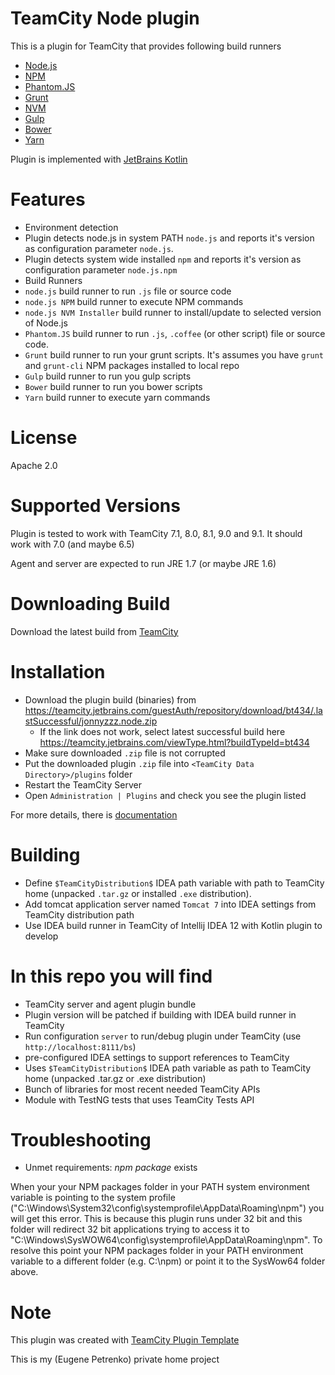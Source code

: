 TeamCity Node plugin
====================

This is a plugin for TeamCity that provides following build runners
- [Node.js](http://nodejs.org/) 
- [NPM](https://npmjs.org/)
- [Phantom.JS](http://phantomjs.org) 
- [Grunt](http://gruntjs.com)
- [NVM](https://github.com/creationix/nvm)
- [Gulp](http://gulpjs.com/)
- [Bower](https://bower.io/)
- [Yarn](https://yarnpkg.com/en/)


Plugin is implemented with [JetBrains Kotlin](https://kotlinlang.org/)


Features
========
- Environment detection
 - Plugin detects node.js in system PATH `node.js` and reports it's version as configuration parameter `node.js`.
 - Plugin detects system wide installed `npm` and reports it's version as configuration parameter `node.js.npm`
- Build Runners
 - `node.js` build runner to run `.js` file or source code
 - `node.js NPM` build runner to execute NPM commands
 - `node.js NVM Installer` build runner to install/update to selected version of Node.js
 - `Phantom.JS` build runner to run `.js`, `.coffee` (or other script) file or source code.
 - `Grunt` build runner to run your grunt scripts. It's assumes you have `grunt` and `grunt-cli` NPM packages installed to local repo
 - `Gulp` build runner to run you gulp scripts
 - `Bower` build runner to run you bower scripts
 - `Yarn` build runner to execute yarn commands

License
==========
Apache 2.0

Supported Versions
==================

Plugin is tested to work with TeamCity 7.1, 8.0, 8.1, 9.0 and 9.1.
It should work with 7.0 (and maybe 6.5)

Agent and server are expected to run JRE 1.7 (or maybe JRE 1.6)

Downloading Build
=================

Download the latest build from [TeamCity](https://teamcity.jetbrains.com/viewType.html?buildTypeId=bt434) 

Installation
============

* Download the plugin build (binaries) from https://teamcity.jetbrains.com/guestAuth/repository/download/bt434/.lastSuccessful/jonnyzzz.node.zip
  * If the link does not work, select latest successful build here https://teamcity.jetbrains.com/viewType.html?buildTypeId=bt434
* Make sure downloaded `.zip` file is not corrupted
* Put the downloaded plugin `.zip` file into `<TeamCity Data Directory>/plugins` folder
* Restart the TeamCity Server 
* Open ```Administration | Plugins``` and check you see the plugin listed

For more details, there is [documentation](http://confluence.jetbrains.net/display/TCD7/Installing+Additional+Plugins)


Building
=========
- Define `$TeamCityDistribution$` IDEA path variable with path to TeamCity home (unpacked `.tar.gz` or installed `.exe` distribution).
- Add tomcat application server named `Tomcat 7` into IDEA settings from TeamCity distribution path
- Use IDEA build runner in TeamCity of Intellij IDEA 12 with Kotlin plugin to develop

In this repo you will find
=============================
- TeamCity server and agent plugin bundle
- Plugin version will be patched if building with IDEA build runner in TeamCity
- Run configuration `server` to run/debug plugin under TeamCity (use `http://localhost:8111/bs`)
- pre-configured IDEA settings to support references to TeamCity
- Uses `$TeamCityDistribution$` IDEA path variable as path to TeamCity home (unpacked .tar.gz or .exe distribution)
- Bunch of libraries for most recent needed TeamCity APIs
- Module with TestNG tests that uses TeamCity Tests API

Troubleshooting
===============
- Unmet requirements: *npm package* exists

When your your NPM packages folder in your PATH system environment variable is pointing to the system profile ("C:\Windows\System32\config\systemprofile\AppData\Roaming\npm") you will get this error. This is because this plugin runs under 32 bit and this folder will redirect 32 bit applications trying to access it to "C:\Windows\SysWOW64\config\systemprofile\AppData\Roaming\npm". To resolve this point your NPM packages folder in your PATH environment variable to a different folder (e.g. C:\npm) or point it to the SysWow64 folder above. 

Note
====

This plugin was created with [TeamCity Plugin Template](https://github.com/jonnyzzz/TeamCity.PluginTemplate)

This is my (Eugene Petrenko) private home project
